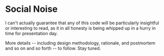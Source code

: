 # Social Noise

I can't actually guarantee that any of this code will be particularly insightful
or interesting to read, as it in all honesty is being whipped up in a hurry in
time for presentation day.

More details -- including design methodology, rationale, and postmortem and so
on and so forth -- to follow. Stay tuned.
